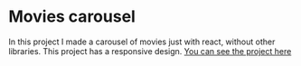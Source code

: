 # Movies carousel
In this project I made a carousel of movies just with react, without other libraries. This project has a responsive design.
[You can see the project here](https://movies-carousel.vercel.app/)

